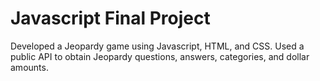 # Javascript Final Project
Developed a Jeopardy game using Javascript, HTML, and CSS.  Used a public API to obtain Jeopardy questions, answers, categories, and dollar amounts.
